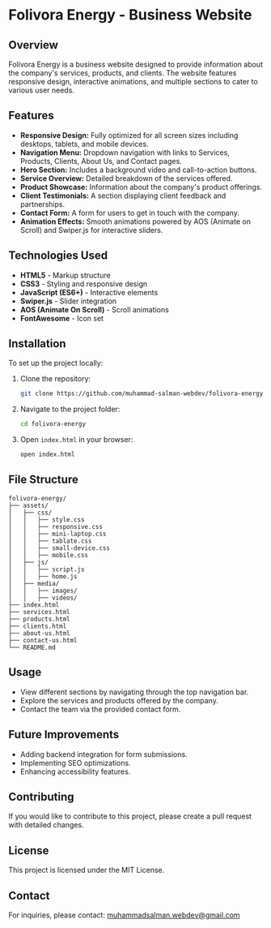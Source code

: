 # Folivora Energy - Business Website

## Overview

Folivora Energy is a business website designed to provide information about the company's services, products, and clients. The website features responsive design, interactive animations, and multiple sections to cater to various user needs.

## Features

- **Responsive Design:** Fully optimized for all screen sizes including desktops, tablets, and mobile devices.
- **Navigation Menu:** Dropdown navigation with links to Services, Products, Clients, About Us, and Contact pages.
- **Hero Section:** Includes a background video and call-to-action buttons.
- **Service Overview:** Detailed breakdown of the services offered.
- **Product Showcase:** Information about the company's product offerings.
- **Client Testimonials:** A section displaying client feedback and partnerships.
- **Contact Form:** A form for users to get in touch with the company.
- **Animation Effects:** Smooth animations powered by AOS (Animate on Scroll) and Swiper.js for interactive sliders.

## Technologies Used

- **HTML5** - Markup structure
- **CSS3** - Styling and responsive design
- **JavaScript (ES6+)** - Interactive elements
- **Swiper.js** - Slider integration
- **AOS (Animate On Scroll)** - Scroll animations
- **FontAwesome** - Icon set

## Installation

To set up the project locally:

1. Clone the repository:

   ```bash
   git clone https://github.com/muhammad-salman-webdev/folivora-energy.git
   ```

2. Navigate to the project folder:

   ```bash
   cd folivora-energy
   ```

3. Open `index.html` in your browser:
   ```bash
   open index.html
   ```

## File Structure

```plaintext
folivora-energy/
├── assets/
│   ├── css/
│   │   ├── style.css
│   │   ├── responsive.css
│   │   ├── mini-laptop.css
│   │   ├── tablate.css
│   │   ├── small-device.css
│   │   ├── mobile.css
│   ├── js/
│   │   ├── script.js
│   │   ├── home.js
│   ├── media/
│   │   ├── images/
│   │   ├── videos/
├── index.html
├── services.html
├── products.html
├── clients.html
├── about-us.html
├── contact-us.html
└── README.md
```

## Usage

- View different sections by navigating through the top navigation bar.
- Explore the services and products offered by the company.
- Contact the team via the provided contact form.

## Future Improvements

- Adding backend integration for form submissions.
- Implementing SEO optimizations.
- Enhancing accessibility features.

## Contributing

If you would like to contribute to this project, please create a pull request with detailed changes.

## License

This project is licensed under the MIT License.

## Contact

For inquiries, please contact: [muhammadsalman.webdev@gmail.com](mailto:muhammadsalman.webdev@gmail.com)
